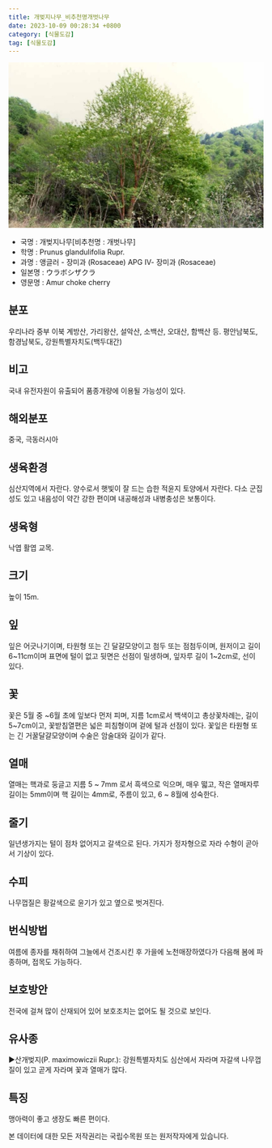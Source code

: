 ```yaml
---
title: 개벚지나무_비추천명개벗나무
date: 2023-10-09 00:28:34 +0800
category: [식물도감]
tag: [식물도감]
---
```




![개벚지나무[비추천명 : 개벗나무]](/assets/img/fileUpload/plants/basic/Rosaceae/Prunus/12778/1_th2.JPG)
- 국명 : 개벚지나무[비추천명 : 개벗나무]
- 학명 : Prunus glandulifolia Rupr.
- 과명 : 앵글러 - 장미과 (Rosaceae) APG Ⅳ- 장미과 (Rosaceae)
- 일본명 : ウラボシザクラ
- 영문명 : Amur choke cherry


## 분포
우리나라 중부 이북 계방산, 가리왕산, 설악산, 소백산, 오대산, 함백산 등. 평안남북도, 함경남북도, 강원특별자치도(백두대간)
## 비고
국내 유전자원이 유출되어 품종개량에 이용될 가능성이 있다. 
## 해외분포
중국, 극동러시아
## 생육환경
심산지역에서 자란다. 양수로서 햇빛이 잘 드는 습한 적윤지 토양에서 자란다. 다소 군집성도 있고 내음성이 약간 강한 편이며 내공해성과 내병충성은 보통이다.
## 생육형
낙엽 활엽 교목.
## 크기
높이 15m.
## 잎
잎은 어긋나기이며, 타원형 또는 긴 달걀모양이고 첨두 또는 점첨두이며, 원저이고 길이 6~11cm이며 표면에 털이 없고 뒷면은 선점이 밀생하며, 잎자루 길이 1~2cm로, 선이 있다.
## 꽃
꽃은 5월 중 ~6월 초에 잎보다 먼저 피며, 지름 1cm로서 백색이고 총상꽃차례는, 길이 5~7cm이고, 꽃받침열편은 넓은 피침형이며 겉에 털과 선점이 있다. 꽃잎은 타원형 또는 긴 거꿀달걀모양이며 수술은 암술대와 길이가 같다.
## 열매
열매는 핵과로 둥글고 지름 5 ~ 7mm 로서 흑색으로 익으며, 매우 떫고, 작은 열매자루 길이는 5mm이며 핵 길이는 4mm로, 주름이 있고, 6 ~ 8월에 성숙한다.
## 줄기
일년생가지는 털이 점차 없어지고 갈색으로 된다. 가지가 정자형으로 자라 수형이 곧아서 기상이 있다.
## 수피
나무껍질은 황갈색으로 윤기가 있고 옆으로 벗겨진다.
## 번식방법
여름에 종자를 채취하여 그늘에서 건조시킨 후 가을에 노천매장하였다가 다음해 봄에 파종하며, 접목도 가능하다.
## 보호방안
전국에 걸쳐 많이 산재되어 있어 보호조치는 없어도 될 것으로 보인다.
## 유사종
▶산개벚지(P. maximowiczii Rupr.): 강원특별자치도 심산에서 자라며 자갈색 나무껍질이 있고 곧게 자라며 꽃과 열매가 많다.
## 특징
맹아력이 좋고 생장도 빠른 편이다.






본 데이터에 대한 모든 저작권리는 국립수목원 또는 원저작자에게 있습니다.
